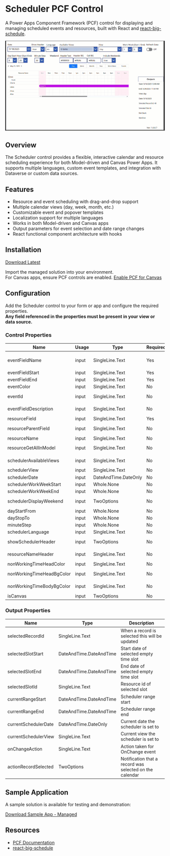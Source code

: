 # Scheduler PCF Control

A Power Apps Component Framework (PCF) control for displaying and managing scheduled events and resources, built with React and [react-big-schedule](https://github.com/ansulagrawal/react-big-schedule).

![Scheduler Demo](./images/scheduler-demo.gif)

## Overview

The Scheduler control provides a flexible, interactive calendar and resource scheduling experience for both Model-driven and Canvas Power Apps. It supports multiple languages, custom event templates, and integration with Dataverse or custom data sources.

## Features

- Resource and event scheduling with drag-and-drop support
- Multiple calendar views (day, week, month, etc.)
- Customizable event and popover templates
- Localization support for multiple languages
- Works in both Model-driven and Canvas apps
- Output parameters for event selection and date range changes
- React functional component architecture with hooks

## Installation

[Download Latest](https://github.com/rwilson504/PCFControls/releases/latest/download/SchedulerControl_managed.zip)

Import the managed solution into your environment.  
For Canvas apps, ensure PCF controls are enabled. [Enable PCF for Canvas](https://docs.microsoft.com/en-us/powerapps/developer/component-framework/component-framework-for-canvas-apps)

## Configuration

Add the Scheduler control to your form or app and configure the required properties.  
**Any field referenced in the properties must be present in your view or data source.**

### Control Properties

| Name                      | Usage    | Type                   | Required | Default      | Description                                                                                                    |
|---------------------------|----------|------------------------|----------|--------------|----------------------------------------------------------------------------------------------------------------|
| eventFieldName            | input    | SingleLine.Text        | Yes      | name         | Event Name Field schema name. For related entities: new_entityname.new_fieldname                               |
| eventFieldStart           | input    | SingleLine.Text        | Yes      | start        | Event Start Field schema name                                                                                  |
| eventFieldEnd             | input    | SingleLine.Text        | Yes      | end          | Event End Field schema name                                                                                    |
| eventColor                | input    | SingleLine.Text        | No       |              | Event Color Field schema name                                                                                  |
| eventId                   | input    | SingleLine.Text        | No       |              | Event Id Field (required for Canvas)                                                                           |
| eventFieldDescription     | input    | SingleLine.Text        | No       |              | Event Description Field schema name                                                                            |
| resourceField             | input    | SingleLine.Text        | Yes      |              | Resource Field (lookup or id)                                                                                  |
| resourceParentField       | input    | SingleLine.Text        | No       |              | Resource Parent Field (for nested resources)                                                                   |
| resourceName              | input    | SingleLine.Text        | No       |              | Resource Name (for Canvas)                                                                                     |
| resourceGetAllInModel     | input    | SingleLine.Text        | No       | false        | Get all resources (Model apps only)                                                                            |
| schedulerAvailableViews   | input    | SingleLine.Text        | No       | day,week,month,year,event | Comma delimited list of view names (day, week, month, etc.)                                                    |
| schedulerView             | input    | SingleLine.Text        | No       | week         | Default calendar view                                                                                          |
| schedulerDate             | input    | DateAndTime.DateOnly   | No       |              | Scheduler date (for Canvas)                                                                                    |
| schedulerWorkWeekStart    | input    | Whole.None             | No       | 1            | First day of work week (0-6)                                                                                   |
| schedulerWorkWeekEnd      | input    | Whole.None             | No       | 5            | Last day of work week (0-6)                                                                                    |
| schedulerDisplayWeekend   | input    | TwoOptions             | No       | true         | Show weekends in non-agenda views                                                                              |
| dayStartFrom              | input    | Whole.None             | No       | 0            | Start hour for Day view                                                                                        |
| dayStopTo                 | input    | Whole.None             | No       | 23           | End hour for Day view                                                                                          |
| minuteStep                | input    | Whole.None             | No       | 30           | Minute step for Day view                                                                                       |
| schedulerLanguage         | input    | SingleLine.Text        | No       | en           | Scheduler language/culture                                                                                     |
| showSchedulerHeader       | input    | TwoOptions             | No       | true         | Show/hide built-in scheduler header                                                                            |
| resourceNameHeader        | input    | SingleLine.Text        | No       |              | Resource Name column header text                                                                               |
| nonWorkingTimeHeadColor   | input    | SingleLine.Text        | No       | #999999      | Weekend head text color                                                                                        |
| nonWorkingTimeHeadBgColor | input    | SingleLine.Text        | No       | #fff0f6      | Weekend head background color                                                                                  |
| nonWorkingTimeBodyBgColor | input    | SingleLine.Text        | No       | #fff0f6      | Weekend body background color                                                                                  |
| isCanvas                  | input    | TwoOptions             | No       | false        | Is Canvas (hidden)                                                                                            |

### Output Properties

| Name                  | Type                    | Description                                                        |
|-----------------------|-------------------------|--------------------------------------------------------------------|
| selectedRecordId      | SingleLine.Text         | When a record is selected this will be updated                     |
| selectedSlotStart     | DateAndTime.DateAndTime | Start date of selected empty time slot                             |
| selectedSlotEnd       | DateAndTime.DateAndTime | End date of selected empty time slot                               |
| selectedSlotId        | SingleLine.Text         | Resource id of selected slot                                       |
| currentRangeStart     | DateAndTime.DateAndTime | Scheduler range start                                              |
| currentRangeEnd       | DateAndTime.DateAndTime | Scheduler range end                                                |
| currentSchedulerDate  | DateAndTime.DateOnly    | Current date the scheduler is set to                               |
| currentSchedulerView  | SingleLine.Text         | Current view the scheduler is set to                               |
| onChangeAction        | SingleLine.Text         | Action taken for OnChange event                                    |
| actionRecordSelected  | TwoOptions              | Notification that a record was selected on the calendar            |

## Sample Application

A sample solution is available for testing and demonstration:

[Download Sample App - Managed](https://github.com/rwilson504/PCFControls/raw/master/Scheduler/Sample/SchedulerSample_managed.zip)

## Resources

- [PCF Documentation](https://docs.microsoft.com/en-us/powerapps/developer/component-framework/overview)
- [react-big-schedule](https://github.com/ansulagrawal/react-big-schedule)

